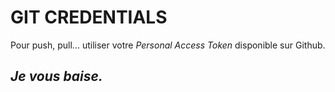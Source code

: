 # GIT CREDENTIALS

Pour push, pull... utiliser votre *Personal Access Token* disponible sur Github. 

## ***Je vous baise.***
